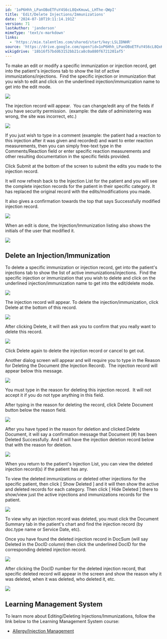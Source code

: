 ```yaml
---
id: '1oP6Hhh_LPanOBoETFuY4S6cL8QxKmuwL_LHThe-QWpI'
title: 'Edit/Delete Injections/Immunizations'
date: '2024-07-10T19:11:14.191Z'
version: 71
lastAuthor: 'janderson'
mimeType: 'text/x-markdown'
links:
  - 'https://mie.talentlms.com/shared/start/key:LSLIDNHR'
source: 'https://drive.google.com/open?id=1oP6Hhh_LPanOBoETFuY4S6cL8QxKmuwL_LHThe-QWpI'
wikigdrive: '18b16f57bdd63152bb21ca8c0a880f6721201af5'
---
```

To make an edit or modify a specific immunization or injection record, get into the patient's injections tab to show the list of active immunizations/injections.  Find the specific injection or immunization that you wish to edit and click on the underlined injection/immunization name to get into the edit mode.

![](../edit-delete-injections-immunizations.assets/0c78e3963ebcd71ed59616fbf9a4bcd5.png)

The injection record will appear.  You can change/edit any of the fields if you have security permission.  (example: the date of administering was wrong, the site was incorrect, etc.)

![](../edit-delete-injections-immunizations.assets/d839f6f601abbcc95edd837aa177b498.png)

If you just wish to type in a comment (example: the patient had a reaction to this injection after it was given and recorded) and want to enter reaction measurements, then you can simply free-text type in the Comments/Reaction field or enter specific reaction measurements and other resulting documentation in the specific fields provided.

Click Submit at the bottom of the screen to submit the edits you made to the injection record.

It will now refresh back to the Injection List for the patient and you will see the complete injection records for the patient in their specific category. It has replaced the original record with the edits/modifications you made.

It also gives a confirmation towards the top that says Successfully modified injection record.

![](../edit-delete-injections-immunizations.assets/629c352e54dd4a095cb5ad3c654ecfc2.png)

When an edit is done, the Injection/Immunization listing also shows the initials of the user that modified it.

![](../edit-delete-injections-immunizations.assets/081ab2e5089fc41d9f4e4caa66739e52.png)

## Delete an Injection/Immunization

To delete a specific immunization or injection record, get into the patient's injections tab to show the list of active immunizations/injections.  Find the specific injection or immunization that you wish to delete and click on the underlined injection/immunization name to get into the edit/delete mode.

![](../edit-delete-injections-immunizations.assets/a0007853184e801777565440e0ed5007.png)

The injection record will appear. To delete the injection/immunization, click Delete at the bottom of this record.

![](../edit-delete-injections-immunizations.assets/3289d33fab5a17cde86328df6e2f1a09.png)

After clicking Delete, it will then ask you to confirm that you really want to delete this record.

![](../edit-delete-injections-immunizations.assets/29068a6355c69384a6feedda487ae3d4.png)

Click Delete again to delete the injection record or cancel to get out.

Another dialog screen will appear and will require you to type in the Reason for Deleting the Document (the Injection Record).  The injection record will appear below this message.

![](../edit-delete-injections-immunizations.assets/df24a6c80f960166e8f8684402492895.png)

You must type in the reason for deleting this injection record.  It will not accept it if you do not type anything in this field.

After typing in the reason for deleting the record, click Delete Document button below the reason field.

![](../edit-delete-injections-immunizations.assets/a0284197983333874df86f2f0187bfbe.png)

After you have typed in the reason for deletion and clicked Delete Document, it will say a confirmation message that Document (#) has been Deleted Successfully. And it will have the injection deletion record below that with the reason for deletion.

![](../edit-delete-injections-immunizations.assets/7f9eb114235312d82ab159bb22306b0b.png)

When you return to the patient's Injection List, you can view the deleted injection record(s) if the patient has any.

To view the deleted immunizations or deleted other injections for the specific patient, then click [ Show Deleted ] and it will then show the active and deleted records for each category. Then click [ Hide Deleted ] there to show/view just the active injections and immunizations records for the patient.

![](../edit-delete-injections-immunizations.assets/015cd8ef97fd7ec9d356c6cc360eabb1.png)

To view why an injection record was deleted, you must click the Document Summary tab in the patient's chart and find the injection record (by doc.type name or Service Date, etc).

Once you have found the deleted injection record in DocSum (will say Deleted in the DocID column) then click the underlined DocID for the corresponding deleted injection record.

![](../edit-delete-injections-immunizations.assets/c2931daee6f944091ff3f6b12738716b.png)

After clicking the DocID number for the deleted injection record, that specific deleted record will appear in the screen and show the reason why it was deleted, when it was deleted, who deleted it, etc.

![](../edit-delete-injections-immunizations.assets/7f9eb114235312d82ab159bb22306b0b.png)

## Learning Management System

To learn more about Editing/Deleting Injections/Immunizations, follow the link below to the Learning Management System course:

* [Allergy/Injection Management](https://mie.talentlms.com/shared/start/key:LSLIDNHR)
